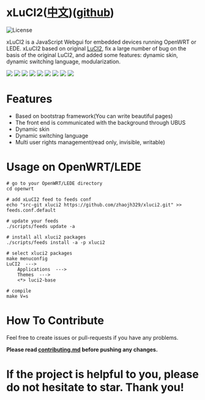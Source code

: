 # xLuCI2([中文](https://github.com/zhaojh329/xluci2/blob/master/README_ZH.md))([github](https://github.com/zhaojh329/xluci2))

![](https://img.shields.io/badge/license-GPLV3-brightgreen.svg?style=plastic "License")

xLuCI2 is a JavaScript Webgui for embedded devices running OpenWRT or LEDE. xLuCI2 based on original [LuCI2](https://wiki.openwrt.org/doc/techref/luci2), 
fix a large number of bug on the basis of the original LuCI2, and added some features: dynamic skin, dynamic switching language, modularization.

![](https://github.com/zhaojh329/xluci2/blob/master/image/demo1.png)
![](https://github.com/zhaojh329/xluci2/blob/master/image/demo2.png)
![](https://github.com/zhaojh329/xluci2/blob/master/image/demo3.png)
![](https://github.com/zhaojh329/xluci2/blob/master/image/demo4.png)
![](https://github.com/zhaojh329/xluci2/blob/master/image/demo5.png)
![](https://github.com/zhaojh329/xluci2/blob/master/image/demo6.png)
![](https://github.com/zhaojh329/xluci2/blob/master/image/demo7.png)
![](https://github.com/zhaojh329/xluci2/blob/master/image/demo8.png)
![](https://github.com/zhaojh329/xluci2/blob/master/image/demo9.png)

# Features
* Based on bootstrap framework(You can write beautiful pages)
* The front end is communicated with the background through UBUS
* Dynamic skin
* Dynamic switching language
* Multi user rights management(read only, invisible, writable)

# Usage on OpenWRT/LEDE
	
	# go to your OpenWRT/LEDE directory
	cd openwrt
	
	# add xLuCI2 feed to feeds conf
	echo "src-git xluci2 https://github.com/zhaojh329/xluci2.git" >> feeds.conf.default
	
	# update your feeds
	./scripts/feeds update -a 
	
	# install all xluci2 packages
	./scripts/feeds install -a -p xluci2

	# select xluci2 packages
	make menuconfig
	LuCI2  --->
		Applications  --->
		Themes  --->
		<*> luci2-base
	
	# compile
	make V=s

# How To Contribute
Feel free to create issues or pull-requests if you have any problems.

**Please read [contributing.md](https://github.com/zhaojh329/xluci2/blob/master/contributing.md)
before pushing any changes.**

# If the project is helpful to you, please do not hesitate to star. Thank you!
